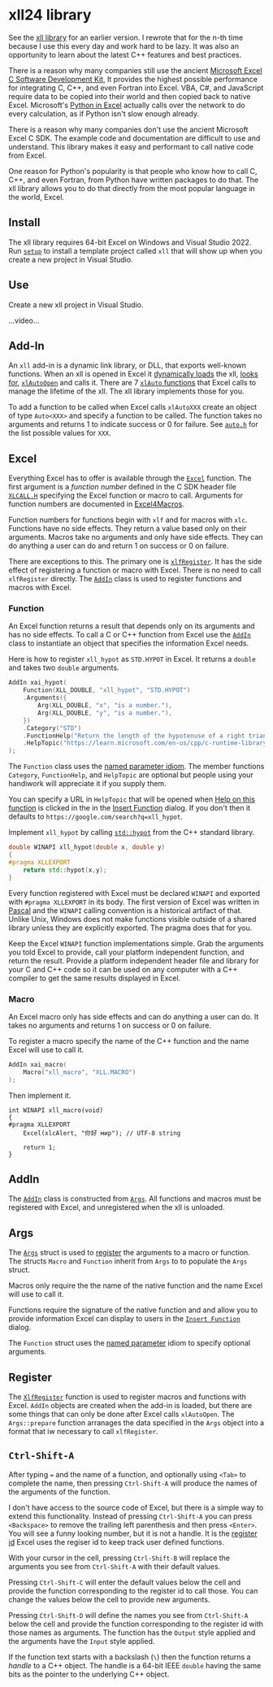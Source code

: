 ﻿# xll24 library

See the [xll library](https://github.com/xlladdins/xll) for
an earlier version.
I rewrote that for the n-th time because I use this every
day and work hard to be lazy. It was also an opportunity to
learn about the latest C++ features and best practices.

There is a reason why many companies still use the ancient 
[Microsoft Excel C Software Development Kit](https://learn.microsoft.com/en-us/office/client-developer/excel/welcome-to-the-excel-software-development-kit), 
It provides the highest possible performance
for integrating C, C++, and even Fortran into Excel. 
VBA, C#, and JavaScript require data to be copied into their
world and then copied back to native Excel.
Microsoft's [Python in Excel](https://www.microsoft.com/en-us/microsoft-365/python-in-excel)
actually calls over the network to do every calculation, 
as if Python isn't slow enough already.

There is a reason why many companies don't use the ancient Microsoft Excel C SDK.
The example code and documentation are difficult to use and understand.
This library makes it easy and performant to call native code from Excel.

One reason for Python's popularity is that people who know how to call
C, C++, and even Fortran, from Python have written packages to do that.
The xll library allows you to do that directly from the most popular language
in the world, Excel.

## Install

The xll library requires 64-bit Excel on Windows and Visual Studio 2022.
Run [`setup`](setup/Release/setup.msi) to install a template project called `xll` that will
show up when you create a new project in Visual Studio.

## Use

Create a new xll project in Visual Studio.

...video...

## Add-In

An `xll` add-in is a dynamic link library, or DLL, 
that exports well-known functions.
When an xll is opened in Excel it 
[dynamically loads](https://learn.microsoft.com/en-us/windows/win32/api/libloaderapi/nf-libloaderapi-loadlibrarya) 
the xll,
[looks for](https://learn.microsoft.com/en-us/windows/win32/api/libloaderapi/nf-libloaderapi-getprocaddress),
[`xlAutoOpen`](https://learn.microsoft.com/en-us/office/client-developer/excel/xlautoopen)
and calls it. There are 7 
[`xlAuto` functions](https://learn.microsoft.com/en-us/office/client-developer/excel/add-in-manager-and-xll-interface-functions)
that Excel calls to manage the lifetime of the xll. The xll library implements those for you.

To add a function to be called when Excel calls `xlAutoXXX` create an
object of type `Auto<XXX>` and specify a function to be called.
The function takes no arguments and returns 1 to indicate success or 0 for failure.
See [`auto.h`](auto.h) for the list possible values for `XXX`.

## Excel

Everything Excel has to offer is available through the [`Excel`](excel.h) function.
The first argument is a _function number_ defined in the C SDK header file
[`XLCALL.H`](XLCALL.H)
specifying the Excel function or macro to call.
Arguments for function numbers are documented in 
[Excel4Macros](https://xlladdins.github.io/Excel4Macros/index.html).

Function numbers for functions begin with `xlf` and for macros with `xlc`.
Functions have no side effects. They return a value based only on their arguments.
Macros take no arguments and only have side effects. 
They can do anything a user can do and return 1 on success or 0 on failure.

There are exceptions to this. The primary one is 
[`xlfRegister`](https://learn.microsoft.com/en-us/office/client-developer/excel/xlfregister-form-1).
It has the side effect of registering a function or macro with Excel.
There is no need to call `xlfRegister` directly.
The [`AddIn`](addin.h) class is used to register functions and macros with Excel.

### Function

An Excel function returns a result that depends only on its arguments
and has no side effects.
To call a C or C++ function from Excel use
the [`AddIn`](addin.h) class to instantiate an object
that specifies the information Excel needs.

Here is how to register `xll_hypot` as `STD.HYPOT` in Excel.
It returns a `double` and takes two `double` arguments.
```C++
AddIn xai_hypot(
    Function(XLL_DOUBLE, "xll_hypot", "STD.HYPOT")
	.Arguments({
		Arg(XLL_DOUBLE, "x", "is a number."),
		Arg(XLL_DOUBLE, "y", "is a number."),
	})
	.Category("STD")
	.FunctionHelp("Return the length of the hypotenuse of a right triangle with sides x and y.")
	.HelpTopic("https://learn.microsoft.com/en-us/cpp/c-runtime-library/reference/hypot-hypotf-hypotl-hypot-hypotf-hypotl?view=msvc-170")
);
```
The `Function` class uses the 
[named parameter idiom](https://isocpp.org/wiki/faq/ctors#named-parameter-idiom).
The member functions `Category`, `FunctionHelp`, and `HelpTopic` are optional but people using your
handiwork will appreciate it if you supply them.

You can specify a URL in `HelpTopic` that will be opened when 
[Help on this function](https://support.microsoft.com/en-us/office/excel-functions-by-category-5f91f4e9-7b42-46d2-9bd1-63f26a86c0eb)
is clicked in the in the 
[Insert Function](https://support.microsoft.com/en-us/office/insert-function-74474114-7c7f-43f5-bec3-096c56e2fb13)
dialog. If you don't then it defaults to `https://google.com/search?q=xll_hypot`.

Implement `xll_hypot` by calling [`std::hypot`](https://en.cppreference.com/w/cpp/numeric/math/hypot)
from the C++ standard library.
```C++
double WINAPI xll_hypot(double x, double y)
{
#pragma XLLEXPORT
	return std::hypot(x,y);
}
```
Every function registered with Excel must be declared `WINAPI`
and exported with `#pragma XLLEXPORT` in its body.
The first version of Excel was written in [Pascal](https://dl.acm.org/doi/10.1145/155360.155378)
and the `WINAPI` calling convention
is a historical artifact of that. Unlike Unix, Windows does not make functions
visible outside of a shared library unless they are explicitly exported.
The pragma does that for you.

Keep the Excel `WINAPI` function implementations simple. 
Grab the arguments you told Excel to provide,
call your platform independent function, and return the result. 
Provide a platform independent header file and library for your C and C++ code
so it can be used on any computer with a C++ compiler
to get the same results displayed in Excel. 

### Macro

An Excel macro only has side effects and can do anything a user can do. 
It takes no arguments and returns 1 on success or 0 on failure.

To register a macro specify the name of the C++ function and the name Excel will use to call it.
```C++
AddIn xai_macro(
	Macro("xll_macro", "XLL.MACRO")
);
```
Then implement it.
```
int WINAPI xll_macro(void)
{
#pragma XLLEXPORT
	Excel(xlcAlert, "你好 мир"); // UTF-8 string

	return 1;
}
```

## AddIn

The [`AddIn`](addin.h) class is constructed from [`Args`](args.h).
All functions and macros must be registered with Excel, and
unregistered when the xll is unloaded.

## Args

The [`Args`](args.h) struct is used to 
[register](https://learn.microsoft.com/en-us/office/client-developer/excel/xlfregister-form-1)
the arguments to a macro or function.
The structs `Macro` and `Function` inherit from `Args` to
to populate the `Args` struct.

Macros only require the the name of the native function and
the name Excel will use to call it.

Functions require the signature of the native function and
and allow you to provide information Excel can display to users
in the [`Insert Function`](https://support.microsoft.com/en-us/office/insert-function-74474114-7c7f-43f5-bec3-096c56e2fb13)
dialog.

The `Function` struct uses the [named parameter](https://en.wikibooks.org/wiki/More_C%2B%2B_Idioms/Named_Parameter)
idiom to specify optional arguments.

## Register

The [`XlfRegister`](register.h) function is used to register macros and functions 
with Excel.
`AddIn` objects are created when the add-in is loaded,
but there are some things that can only be done after Excel calls `xlAutoOpen`.
The `Args::prepare` function arranages the data specified in the `Args` object
into a format that iw necessary to call `xlfRegister`.

## `Ctrl-Shift-A`

After typing `=` and the name of a function, and optionally using `<Tab>` 
to complete the name, then pressing `Ctrl-Shift-A`
will produce the names of the arguments of the function.

I don't have access to the source code of Excel, but there is a
simple way to extend this functionality. Instead of pressing
`Ctrl-Shift-A` you can press `<Backspace>` to remove the
trailing left parenthesis and then press `<Enter>`.
You will see a funny looking number, but it is not a handle. 
It is the [register id](https://learn.microsoft.com/en-us/office/client-developer/excel/xlfregisterid)
Excel uses the regiser id to keep track
user defined functions.

With your cursor in the cell, pressing `Ctrl-Shift-B` will
replace the arguments you see from `Ctrl-Shift-A` with their
default values.

Pressing `Ctrl-Shift-C` will enter the default values below the cell
and provide the function corresponding to the register id to call those.
You can change the values below the cell to provide new arguments.

Pressing `Ctrl-Shift-D` will define the names you see from `Ctrl-Shift-A`
below the cell and provide the function corresponding to the register id
with those names as arguments. The function has the `Output` style
applied and the arguments have the `Input` style applied.

If the function text starts with a backslash (`\`) then the
function returns a _handle_ to a C++ object. The handle is a
64-bit IEEE `double` 
having the same bits as the pointer to the underlying C++ object. 
